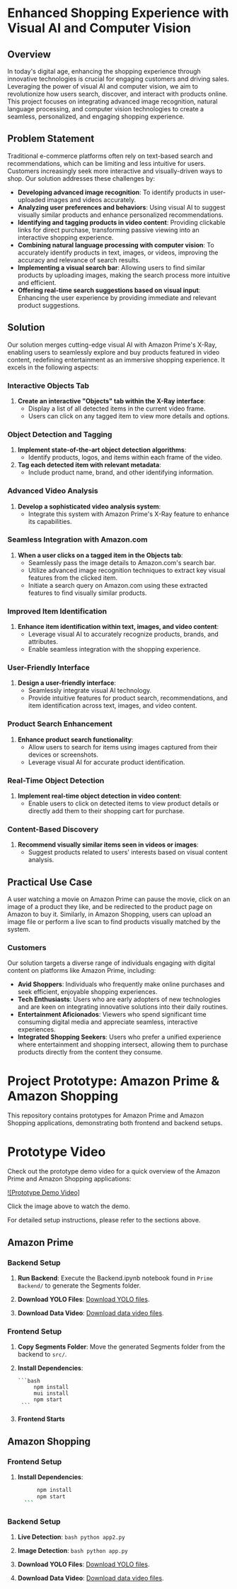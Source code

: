# Enhanced Shopping Experience with Visual AI and Computer Vision

## Overview
In today's digital age, enhancing the shopping experience through innovative technologies is crucial for engaging customers and driving sales. Leveraging the power of visual AI and computer vision, we aim to revolutionize how users search, discover, and interact with products online. This project focuses on integrating advanced image recognition, natural language processing, and computer vision technologies to create a seamless, personalized, and engaging shopping experience.

## Problem Statement
Traditional e-commerce platforms often rely on text-based search and recommendations, which can be limiting and less intuitive for users. Customers increasingly seek more interactive and visually-driven ways to shop. Our solution addresses these challenges by:

- **Developing advanced image recognition**: To identify products in user-uploaded images and videos accurately.
- **Analyzing user preferences and behaviors**: Using visual AI to suggest visually similar products and enhance personalized recommendations.
- **Identifying and tagging products in video content**: Providing clickable links for direct purchase, transforming passive viewing into an interactive shopping experience.
- **Combining natural language processing with computer vision**: To accurately identify products in text, images, or videos, improving the accuracy and relevance of search results.
- **Implementing a visual search bar**: Allowing users to find similar products by uploading images, making the search process more intuitive and efficient.
- **Offering real-time search suggestions based on visual input**: Enhancing the user experience by providing immediate and relevant product suggestions.

## Solution
Our solution merges cutting-edge visual AI with Amazon Prime's X-Ray, enabling users to seamlessly explore and buy products featured in video content, redefining entertainment as an immersive shopping experience. It excels in the following aspects:

### Interactive Objects Tab
1. **Create an interactive "Objects" tab within the X-Ray interface**:
   - Display a list of all detected items in the current video frame.
   - Users can click on any tagged item to view more details and options.

### Object Detection and Tagging
1. **Implement state-of-the-art object detection algorithms**:
   - Identify products, logos, and items within each frame of the video.
2. **Tag each detected item with relevant metadata**:
   - Include product name, brand, and other identifying information.

### Advanced Video Analysis
1. **Develop a sophisticated video analysis system**:
   - Integrate this system with Amazon Prime's X-Ray feature to enhance its capabilities.

### Seamless Integration with Amazon.com
1. **When a user clicks on a tagged item in the Objects tab**:
   - Seamlessly pass the image details to Amazon.com's search bar.
   - Utilize advanced image recognition techniques to extract key visual features from the clicked item.
   - Initiate a search query on Amazon.com using these extracted features to find visually similar products.

### Improved Item Identification
1. **Enhance item identification within text, images, and video content**:
   - Leverage visual AI to accurately recognize products, brands, and attributes.
   - Enable seamless integration with the shopping experience.

### User-Friendly Interface
1. **Design a user-friendly interface**:
   - Seamlessly integrate visual AI technology.
   - Provide intuitive features for product search, recommendations, and item identification across text, images, and video content.

### Product Search Enhancement
1. **Enhance product search functionality**:
   - Allow users to search for items using images captured from their devices or screenshots.
   - Leverage visual AI for accurate product identification.

### Real-Time Object Detection
1. **Implement real-time object detection in video content**:
   - Enable users to click on detected items to view product details or directly add them to their shopping cart for purchase.

### Content-Based Discovery
1. **Recommend visually similar items seen in videos or images**:
   - Suggest products related to users' interests based on visual content analysis.

## Practical Use Case
A user watching a movie on Amazon Prime can pause the movie, click on an image of a product they like, and be redirected to the product page on Amazon to buy it. Similarly, in Amazon Shopping, users can upload an image file or perform a live scan to find products visually matched by the system.

### Customers
Our solution targets a diverse range of individuals engaging with digital content on platforms like Amazon Prime, including:

- **Avid Shoppers**: Individuals who frequently make online purchases and seek efficient, enjoyable shopping experiences.
- **Tech Enthusiasts**: Users who are early adopters of new technologies and are keen on integrating innovative solutions into their daily routines.
- **Entertainment Aficionados**: Viewers who spend significant time consuming digital media and appreciate seamless, interactive experiences.
- **Integrated Shopping Seekers**: Users who prefer a unified experience where entertainment and shopping intersect, allowing them to purchase products directly from the content they consume.

# Project Prototype: Amazon Prime & Amazon Shopping

This repository contains prototypes for Amazon Prime and Amazon Shopping applications, demonstrating both frontend and backend setups.
# Prototype Video

Check out the prototype demo video for a quick overview of the Amazon Prime and Amazon Shopping applications:

[![Prototype Demo Video]](https://drive.google.com/file/d/1B6negAf32qEHLdt3zH4PGsNx81J7p8IE/view?usp=sharing)

Click the image above to watch the demo.

For detailed setup instructions, please refer to the sections above.

## Amazon Prime

### Backend Setup

1. **Run Backend**: Execute the Backend.ipynb notebook found in `Prime Backend/` to generate the Segments folder.


2. **Download YOLO Files**: [Download YOLO files](https://drive.google.com/drive/folders/1RvFRm23dIamM8nfZIRcrxuMnGJKevvUR?usp=sharing).

3. **Download Data Video**: [Download data video files](https://drive.google.com/drive/folders/1rtLg6f-_avskim5pNIo9eyD4oOKsIMMh?usp=sharing).

### Frontend Setup

1. **Copy Segments Folder**: Move the generated Segments folder from the backend to `src/`.

2. **Install Dependencies**:

       ```bash
            npm install
            mui install
            npm start
        ```

3. **Frontend Starts**


## Amazon Shopping

### Frontend Setup

1. **Install Dependencies**:
      ```bash
            npm install
            npm start
        ```

### Backend Setup

1. **Live Detection**: 
       ```bash
            python app2.py
        ```

2. **Image Detection**:
        ```bash
            python app.py
        ```

3. **Download YOLO Files**: [Download YOLO files](https://drive.google.com/drive/folders/1RvFRm23dIamM8nfZIRcrxuMnGJKevvUR?usp=sharing).

4. **Download Data Video**: [Download data video files](https://drive.google.com/drive/folders/1rtLg6f-_avskim5pNIo9eyD4oOKsIMMh?usp=sharing).





